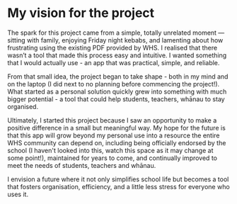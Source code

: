 # My vision for the project

The spark for this project came from a simple, totally unrelated moment — sitting with family, enjoying Friday night kebabs, and lamenting about how frustrating using the existing PDF provided by WHS. I realised that there wasn’t a tool that made this process easy and intuitive. I wanted something that I would actually use - an app that was practical, simple, and reliable.

From that small idea, the project began to take shape - both in my mind and on the laptop (I did next to no planning before commencing the project!). What started as a personal solution quickly grew into something with much bigger potential - a tool that could help students, teachers, whānau to stay organised.

Ultimately, I started this project because I saw an opportunity to make a positive difference in a small but meaningful way. My hope for the future is that this app will grow beyond my personal use into a resource the entire WHS community can depend on, including being officially endorsed by the school (I haven't looked into this, watch this space as it may change at some point!), maintained for years to come, and continually improved to meet the needs of students, teachers and whānau. 

I envision a future where it not only simplifies school life but becomes a tool that fosters organisation, efficiency, and a little less stress for everyone who uses it.